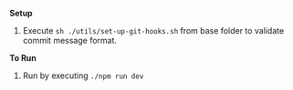 **Setup**

1. Execute `sh ./utils/set-up-git-hooks.sh` from base folder to validate commit message format.

**To Run**

1. Run by executing
`./npm run dev`